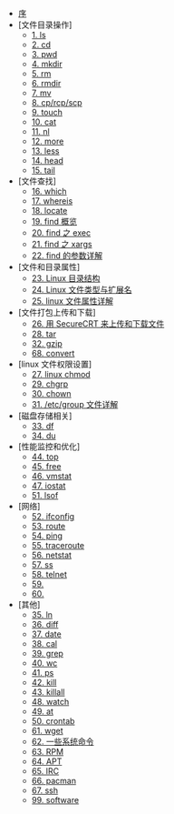 - [序](README.md)
- [文件目录操作]
  - [1. ls](cmd/01.md)
  - [2. cd](cmd/02.md)
  - [3. pwd](cmd/03.md)
  - [4. mkdir](cmd/04.md)
  - [5. rm](cmd/05.md)
  - [6. rmdir](cmd/06.md)
  - [7. mv](cmd/07.md)
  - [8. cp/rcp/scp](cmd/08.md)
  - [9. touch](cmd/09.md)
  - [10. cat](cmd/10.md)
  - [11. nl](cmd/11.md)
  - [12. more](cmd/12.md)
  - [13. less](cmd/13.md)
  - [14. head](cmd/14.md)
  - [15. tail](cmd/15.md)
- [文件查找]
  - [16. which](cmd/16.md)
  - [17. whereis](cmd/17.md)
  - [18. locate](cmd/18.md)
  - [19. find 概览](cmd/19.md)
  - [20. find 之 exec](cmd/20.md)
  - [21. find 之 xargs](cmd/21.md)
  - [22. find 的参数详解](cmd/22.md)
- [文件和目录属性]
  - [23. Linux 目录结构](cmd/23.md)
  - [24. Linux 文件类型与扩展名](cmd/24.md)
  - [25. linux 文件属性详解](cmd/25.md)
- [文件打包上传和下载]
  - [26. 用 SecureCRT 来上传和下载文件](cmd/26.md)
  - [28. tar](cmd/28.md)
  - [32. gzip](cmd/32.md)
  - [68. convert](cmd/68.md)
- [linux 文件权限设置]
  - [27. linux chmod](cmd/27.md)
  - [29. chgrp](cmd/29.md)
  - [30. chown](cmd/30.md)
  - [31. /etc/group 文件详解](cmd/31.md)
- [磁盘存储相关]
  - [33. df](cmd/33.md)
  - [34. du](cmd/34.md)
- [性能监控和优化]
  - [44. top](cmd/44.md)
  - [45. free](cmd/45.md)
  - [46. vmstat](cmd/46.md)
  - [47. iostat](cmd/47.md)
  - [51. lsof](cmd/51.md)
- [网络]
  - [52. ifconfig](cmd/52.md)
  - [53. route](cmd/53.md)
  - [54. ping](cmd/54.md)
  - [55. traceroute](cmd/55.md)
  - [56. netstat](cmd/56.md)
  - [57. ss](cmd/57.md)
  - [58. telnet](cmd/58.md)
  - [59. ](cmd/59.md)
  - [60. ](cmd/60.md)
- [其他]
  - [35. ln](cmd/35.md)
  - [36. diff](cmd/36.md)
  - [37. date](cmd/37.md)
  - [38. cal](cmd/38.md)
  - [39. grep](cmd/39.md)
  - [40. wc](cmd/40.md)
  - [41. ps](cmd/41.md)
  - [42. kill](cmd/42.md)
  - [43. killall](cmd/43.md)
  - [48. watch](cmd/48.md)
  - [49. at](cmd/49.md)
  - [50. crontab](cmd/50.md)
  - [61. wget](cmd/61.md)
  - [62. 一些系统命令](cmd/62.md)
  - [63. RPM](cmd/63.md)
  - [64. APT](cmd/64.md)
  - [65. IRC](other/65.md)
  - [66. pacman](other/66.md)
  - [67. ssh](other/67.md)
  - [99. software](other/99.md)
